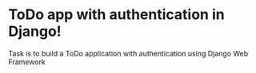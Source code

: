 # ToDo app with authentication in Django!
Task is to build a ToDo application with authentication using Django Web Framework 

